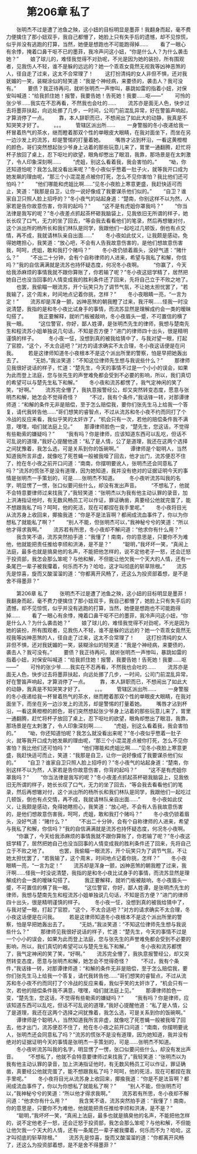 # 　　第206章 私了
　　张明杰不过是遭了池鱼之殃，这小妞的目标明显是墨菲！我翻身而起，毫不费力便擒住了那小妞双手，我自己都懵了，她脸上只有失手后的遗憾，却不见惊慌，似乎并没有逃跑的打算，当然，她便是想跑也不可能跑得掉……
　　看了一眼心有余悸，掩着口鼻干呕不已的墨菲，我冷声问这小妞，“你是什么人？为什么袭击她？”
　　娘了球儿的，难怪我觉得不对劲呢，不光是因为她的装扮，所有围观者，见我伤人不轻，谁不是躲的远远的？她一个乖乖女竟然无视我等凶神恶煞的人，径自走了过来，这太不合常理了！
　　这打扮清纯的女人非但不惧，还对我妩媚的一笑，装糊涂似的轻笑道：“我是个神经病，来要债的，袭击人？我可没有。”
　　要债？我正待再问，就听张明杰一声惨叫，暴跳如雷的指着小妞，对保安叫喊道：“给我抓住她！报警，我要告她！告死她！我要……呕——”
　　可怜的张少爷……我实在不忍再看，不然我也会吐的……
　　流苏亦是面无人色，快步过去将墨菲扶起，向远处挪了几步，一时间，公司门前混乱异常，好在警笛声响起，才算消停了一点。
　　靠，本人辞职而已，不想闹出了如此大的动静，我真是不知哭笑才好了。
　　。。。
　　管辖区派出所……
　　一身警服的冬小夜递给我一杯冒着热气的茶水，继而瞪着那双个性的单眼皮大眼睛，在我对面坐下，而坐在另一边沙发上的流苏，却是警惕的打量着她。
　　嘴唇才沾到杯沿，一看这黄橙橙的颜色，哥们突然想起张少爷身上沾着的那些玩意儿来了，胃里一通翻腾，赶忙将杯子放回了桌上，忍下呕吐的欲望，眼角却憋出了眼泪，我靠，那场景是在太刺激了，令人印象深刻啊……
　　“虎姐，别这么看着我，我会害怕的。”
　　“呦，你还知道怕呢？我怎么就没看出来呢？”冬小夜似乎憋着一肚子火，就等我开口成为她发飙的理由呢，“那三个小混混差点被你打死，怎么不见你害怕？我比他们还可怕吗？”
　　“他们哪能和虎姐比啊……”见冬小夜脸上寒意更盛，我赶快适可而止，笑道：“我那是自卫，让你一说好像成了我要谋杀他们似的。”
　　“自卫？谁家自卫只照人脸上招呼的？”冬小夜气的站起身道：“楚南，你别这样不以为然，人家若是告你故意伤害，你背的起吗？”
　　“这不是有虎姐你罩我吗？”
　　“你当法律是我写的呢？”冬小夜差点抓起茶杯砸我脑袋上，见我依旧无所谓的样子，她长长叹了口气，无力的坐了回去，“等会我去看看他们的笔录，然后再想辙对付，这个派出所的杨所长和我们林队是同学，我跟他们一起吃过几顿饭，倒也有点交情，再不成，我就请林队亲自出面……”
　　冬小夜如此仗义，让我颇是感动，免得她瞎担心，我笑道：“放心吧，不会有人告我故意伤害的，是他们想故意伤害我，呵呵，虎姐，敢和我打个赌吗？”
　　冬小夜仍锁着眉头，没好气道：“赌什么？”
　　“不出二十分钟，会有个自称律师的人进来，希望与我私了和解，你信吗？”我的自信满满就是流苏也持怀疑态度，何况冬小夜啊。
　　“你赢了，今天给我添麻烦的事情我就不跟你算账了，你若输了呢？”冬小夜这妞学精了，居然把她自己也没当回事的人情变成我的胜利条件还了回来，先将自己立于不败之地了。
　　也罢，我偷瞄一眼流苏，开个玩笑只为了调节气氛，不让她太担忧罢了，“若我输了，这个周末，时间地点记着你挑，怎样？”
　　冬小夜眼睛一亮，“一言为定！”
　　流苏却是浑身一颤，凶神恶煞的朝我瞪了过来，我汗啊……怪我一时没说清楚，我指的是和冬小夜比试身手的事情，而流苏显然是理解成约会一类的暧昧勾搭了。
　　我正要解释，就听门板被敲响，冬小夜眉头一蹙，不可置信的横了我一眼。
　　“这位警官，你好，鄙人姓谭，是张明杰先生的律师，我想与楚南先生和程流苏小姐单独说几句话，不知是否方便？”进门的律师四十出头，很是精明谨慎的样子。
　　冬小夜一怔，没想到真的被我给猜中了，与我对望一眼，打起了官腔，“这个，不太合适吧？”对方的请求确实不太合理，冬小夜这话便是在问我。
　　若是这律师知道冬小夜根本不是这个派出所里的警察，怕是早把她轰出去了。
　　“无妨，”我淡笑道：“不知这位律师先生想与我说些什么？”
　　那律师见我很好说话的样子，忙道：“楚先生，今天的事情不过是一个小小的误会，如果为此而登上法庭，您与张先生的声誉难免都会受到不必要的影响，所以，我们真切的希望可以与楚先生私下和解。”
　　冬小夜和流苏都愣了，我气定神闲的笑了笑，“好啊。”
　　流苏完全懵了，我执意报警经公，却又突然转变态度，愿意与张明杰和解，她怎会不觉得奇怪？
　　“不过，我有个条件，”我话锋一转，对那谭律师道：“和解的条件无非是赔偿，至于怎么赔偿我，要你们张先生马上给我一个答复，请代我转告他……”哥们想笑的睿智点，不过从流苏和冬小夜不约而同打了个冷战的反应来看，我似乎笑的太奸诈了，“机会只有一次，若他的赔偿条件我不满意，嘿嘿，咱们就法庭上见。”
　　那谭律师脸色一变，“楚先生，您这话，不觉得有些勒索的嫌疑吗？”
　　“我有吗？你是律师，应该知道东西可以乱吃，但话不可乱说的道理，”我好心提醒他道：“私了是人情，公了是道理，我还在这两个选择之间犹豫着，我怎么选，可是关系到你的饭碗啊。”
　　谭律师是个聪明人，当然知道我所言非虚，就像吃了死苍蝇一般被我噎了回去，他才出门，流苏便忍不住了，抢在冬小夜之前开口问道：“南南，你摆明要讹人，张明杰还会同意私了吗？”流苏的慌张不是没有道理，因为她知道，我并没有绝对的证据证明今天的事情是张明杰一手策划的，可是……张明杰不知道。
　　冬小夜听流苏叫我的名字，明显愣了一愣，张口似要问些什么，却没有发出声音。
　　“不想私了，他就不会特意要律师过来找我了，”我轻笑道：“张明杰以为我有他主动认罪的录音，加上洪涛指证他时，有无数风畅员工可以作证，罪证确凿，真要经公他就完蛋了，能不想跟我私了吗？呵呵，他的死活，现在可都捏在我手里呢。”
　　冬小夜将目光从流苏身上收回来，揶揄我道：“你是不是法盲啊？都闹成流血事件了，你以为你想私了就能私了啊？”
　　“别人不能，但张明杰可以，”我神秘兮兮的笑道：“所以他才得求我啊。”
　　流苏若有所思，冬小夜却不解问道：“他求你有什么用？”
　　我含笑不语，流苏突然拍手道：“我懂了！南南，你的意思是，只要你不为难他，他就能把责任推给李颀和洪涛，是不是？”
　　“聪明，”我坏坏一笑，“真闹上法庭，最多也就是搞臭他的名声，不能把他怎样的，说不定他老子一怒，还会迁怒于投资部，我怎会那么笨呢？与他和解，不但能让他欠我一个天大的人情，还有一条尾巴一辈子被我攥着，何乐而不为？哈哈，这才叫彻底的斩草除根。”
　　流苏先是惊喜，旋而又酸溜溜的道：“你都离开风畅了，还这么为投资部着想，是不是舍不得墨菲？”

　　第206章 私了
　　张明杰不过是遭了池鱼之殃，这小妞的目标明显是墨菲！我翻身而起，毫不费力便擒住了那小妞双手，我自己都懵了，她脸上只有失手后的遗憾，却不见惊慌，似乎并没有逃跑的打算，当然，她便是想跑也不可能跑得掉……
　　看了一眼心有余悸，掩着口鼻干呕不已的墨菲，我冷声问这小妞，“你是什么人？为什么袭击她？”
　　娘了球儿的，难怪我觉得不对劲呢，不光是因为她的装扮，所有围观者，见我伤人不轻，谁不是躲的远远的？她一个乖乖女竟然无视我等凶神恶煞的人，径自走了过来，这太不合常理了！
　　这打扮清纯的女人非但不惧，还对我妩媚的一笑，装糊涂似的轻笑道：“我是个神经病，来要债的，袭击人？我可没有。”
　　要债？我正待再问，就听张明杰一声惨叫，暴跳如雷的指着小妞，对保安叫喊道：“给我抓住她！报警，我要告她！告死她！我要……呕——”
　　可怜的张少爷……我实在不忍再看，不然我也会吐的……
　　流苏亦是面无人色，快步过去将墨菲扶起，向远处挪了几步，一时间，公司门前混乱异常，好在警笛声响起，才算消停了一点。
　　靠，本人辞职而已，不想闹出了如此大的动静，我真是不知哭笑才好了。
　　。。。
　　管辖区派出所……
　　一身警服的冬小夜递给我一杯冒着热气的茶水，继而瞪着那双个性的单眼皮大眼睛，在我对面坐下，而坐在另一边沙发上的流苏，却是警惕的打量着她。
　　嘴唇才沾到杯沿，一看这黄橙橙的颜色，哥们突然想起张少爷身上沾着的那些玩意儿来了，胃里一通翻腾，赶忙将杯子放回了桌上，忍下呕吐的欲望，眼角却憋出了眼泪，我靠，那场景是在太刺激了，令人印象深刻啊……
　　“虎姐，别这么看着我，我会害怕的。”
　　“呦，你还知道怕呢？我怎么就没看出来呢？”冬小夜似乎憋着一肚子火，就等我开口成为她发飙的理由呢，“那三个小混混差点被你打死，怎么不见你害怕？我比他们还可怕吗？”
　　“他们哪能和虎姐比啊……”见冬小夜脸上寒意更盛，我赶快适可而止，笑道：“我那是自卫，让你一说好像成了我要谋杀他们似的。”
　　“自卫？谁家自卫只照人脸上招呼的？”冬小夜气的站起身道：“楚南，你别这样不以为然，人家若是告你故意伤害，你背的起吗？”
　　“这不是有虎姐你罩我吗？”
　　“你当法律是我写的呢？”冬小夜差点抓起茶杯砸我脑袋上，见我依旧无所谓的样子，她长长叹了口气，无力的坐了回去，“等会我去看看他们的笔录，然后再想辙对付，这个派出所的杨所长和我们林队是同学，我跟他们一起吃过几顿饭，倒也有点交情，再不成，我就请林队亲自出面……”
　　冬小夜如此仗义，让我颇是感动，免得她瞎担心，我笑道：“放心吧，不会有人告我故意伤害的，是他们想故意伤害我，呵呵，虎姐，敢和我打个赌吗？”
　　冬小夜仍锁着眉头，没好气道：“赌什么？”
　　“不出二十分钟，会有个自称律师的人进来，希望与我私了和解，你信吗？”我的自信满满就是流苏也持怀疑态度，何况冬小夜啊。
　　“你赢了，今天给我添麻烦的事情我就不跟你算账了，你若输了呢？”冬小夜这妞学精了，居然把她自己也没当回事的人情变成我的胜利条件还了回来，先将自己立于不败之地了。
　　也罢，我偷瞄一眼流苏，开个玩笑只为了调节气氛，不让她太担忧罢了，“若我输了，这个周末，时间地点记着你挑，怎样？”
　　冬小夜眼睛一亮，“一言为定！”
　　流苏却是浑身一颤，凶神恶煞的朝我瞪了过来，我汗啊……怪我一时没说清楚，我指的是和冬小夜比试身手的事情，而流苏显然是理解成约会一类的暧昧勾搭了。
　　我正要解释，就听门板被敲响，冬小夜眉头一蹙，不可置信的横了我一眼。
　　“这位警官，你好，鄙人姓谭，是张明杰先生的律师，我想与楚南先生和程流苏小姐单独说几句话，不知是否方便？”进门的律师四十出头，很是精明谨慎的样子。
　　冬小夜一怔，没想到真的被我给猜中了，与我对望一眼，打起了官腔，“这个，不太合适吧？”对方的请求确实不太合理，冬小夜这话便是在问我。
　　若是这律师知道冬小夜根本不是这个派出所里的警察，怕是早把她轰出去了。
　　“无妨，”我淡笑道：“不知这位律师先生想与我说些什么？”
　　那律师见我很好说话的样子，忙道：“楚先生，今天的事情不过是一个小小的误会，如果为此而登上法庭，您与张先生的声誉难免都会受到不必要的影响，所以，我们真切的希望可以与楚先生私下和解。”
　　冬小夜和流苏都愣了，我气定神闲的笑了笑，“好啊。”
　　流苏完全懵了，我执意报警经公，却又突然转变态度，愿意与张明杰和解，她怎会不觉得奇怪？
　　“不过，我有个条件，”我话锋一转，对那谭律师道：“和解的条件无非是赔偿，至于怎么赔偿我，要你们张先生马上给我一个答复，请代我转告他……”哥们想笑的睿智点，不过从流苏和冬小夜不约而同打了个冷战的反应来看，我似乎笑的太奸诈了，“机会只有一次，若他的赔偿条件我不满意，嘿嘿，咱们就法庭上见。”
　　那谭律师脸色一变，“楚先生，您这话，不觉得有些勒索的嫌疑吗？”
　　“我有吗？你是律师，应该知道东西可以乱吃，但话不可乱说的道理，”我好心提醒他道：“私了是人情，公了是道理，我还在这两个选择之间犹豫着，我怎么选，可是关系到你的饭碗啊。”
　　谭律师是个聪明人，当然知道我所言非虚，就像吃了死苍蝇一般被我噎了回去，他才出门，流苏便忍不住了，抢在冬小夜之前开口问道：“南南，你摆明要讹人，张明杰还会同意私了吗？”流苏的慌张不是没有道理，因为她知道，我并没有绝对的证据证明今天的事情是张明杰一手策划的，可是……张明杰不知道。
　　冬小夜听流苏叫我的名字，明显愣了一愣，张口似要问些什么，却没有发出声音。
　　“不想私了，他就不会特意要律师过来找我了，”我轻笑道：“张明杰以为我有他主动认罪的录音，加上洪涛指证他时，有无数风畅员工可以作证，罪证确凿，真要经公他就完蛋了，能不想跟我私了吗？呵呵，他的死活，现在可都捏在我手里呢。”
　　冬小夜将目光从流苏身上收回来，揶揄我道：“你是不是法盲啊？都闹成流血事件了，你以为你想私了就能私了啊？”
　　“别人不能，但张明杰可以，”我神秘兮兮的笑道：“所以他才得求我啊。”
　　流苏若有所思，冬小夜却不解问道：“他求你有什么用？”
　　我含笑不语，流苏突然拍手道：“我懂了！南南，你的意思是，只要你不为难他，他就能把责任推给李颀和洪涛，是不是？”
　　“聪明，”我坏坏一笑，“真闹上法庭，最多也就是搞臭他的名声，不能把他怎样的，说不定他老子一怒，还会迁怒于投资部，我怎会那么笨呢？与他和解，不但能让他欠我一个天大的人情，还有一条尾巴一辈子被我攥着，何乐而不为？哈哈，这才叫彻底的斩草除根。”
　　流苏先是惊喜，旋而又酸溜溜的道：“你都离开风畅了，还这么为投资部着想，是不是舍不得墨菲？”
